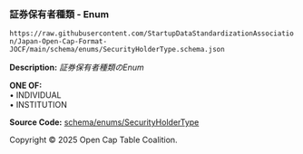 ### 証券保有者種類 - Enum

`https://raw.githubusercontent.com/StartupDataStandardizationAssociation/Japan-Open-Cap-Format-JOCF/main/schema/enums/SecurityHolderType.schema.json`

**Description:** _証券保有者種類のEnum_

**ONE OF:**</br>&bull; INDIVIDUAL </br>&bull; INSTITUTION

**Source Code:** [schema/enums/SecurityHolderType](../../../../schema/enums/SecurityHolderType.schema.json)

Copyright © 2025 Open Cap Table Coalition.
